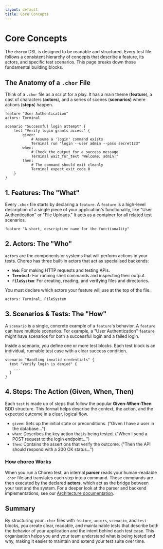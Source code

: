 ```yaml
---
layout: default
title: Core Concepts
---
```


# Core Concepts

The `choreo` DSL is designed to be readable and structured.
Every test file follows a consistent hierarchy of concepts that describe a feature, its actors, and specific test
scenarios.
This page breaks down those fundamental building blocks.

## The Anatomy of a `.chor` File

Think of a `.chor` file as a script for a play. It has a main theme (**feature**), a cast of characters (**actors**),
and a series of scenes (**scenarios**) where actions (**steps**) happen.

```choreo
feature "User Authentication"
actors: Terminal

scenario "Successful login attempt" {
    test "Verify login grants access" {
        given:
            # Assume a 'login' command exists
            Terminal run "login --user admin --pass secret123"
        when:
            # Check the output for a success message
            Terminal wait_for_text "Welcome, admin!"
        then:
            # The command should exit cleanly
            Terminal expect_exit_code 0
    }
}
```

## 1. Features: The "What"

Every `.chor` file starts by declaring a `feature`. A `feature` is a high-level description of a single piece of your
application's functionality, like "User Authentication" or "File Uploads." It acts as a container for all related test
scenarios.

```choreo
feature "A short, descriptive name for the functionality"
```

## 2. Actors: The "Who"

`actors` are the components or systems that will perform actions in your tests. Choreo has three built-in actors that
act as specialised backends:

- **`Web`**: For making HTTP requests and testing APIs.
- **`Terminal`**: For running shell commands and inspecting their output.
- **`FileSystem`**: For creating, reading, and verifying files and directories.

You must declare which actors your feature will use at the top of the file.

```choreo
actors: Terminal, FileSystem
```

## 3. Scenarios & Tests: The "How"

A `scenario` is a single, concrete example of a `feature`'s behavior. A `feature` can have multiple scenarios. For
example,
a "User Authentication" `feature` might have scenarios for both a successful login and a failed login.

Inside a scenario, you define one or more test blocks. Each test block is an individual, runnable test case with a clear
success condition.

```choreo
scenario "Handling invalid credentials" {
  test "Verify login is denied" {
    ...
  }
}
```

## 4. Steps: The Action (Given, When, Then)

Each `test` is made up of steps that follow the popular **Given-When-Then** BDD structure. This format helps describe
the
context, the action, and the expected outcome in a clear, logical flow.

- `given`: Sets up the initial state or preconditions. ("Given I have a user in the database...")
- `when`: Describes the key action that is being tested. ("When I send a POST request to the login endpoint...")
- `then`: Contains the assertions that verify the outcome. ("Then the API should respond with a 200 OK status...")

### How choreo Works

When you run a Choreo test, an internal **parser** reads your human-readable `.chor` file and translates each step into
a command.
These commands are then executed by the declared **actors**, which act as the bridge between your test and the system.
For a deeper look at the parser and backend implementations, see
our [Architecture documentation](architecture-overview.md).

## Summary

By structuring your `.chor` files with `feature`, `actors`, `scenario`, and `test` blocks, you create clear,
readable, and maintainable tests that describe both the behavior of your application and the intent behind each test
case.
This organisation helps you and your team understand what is being tested and why, making it easier to maintain and
extend your test suite over time.
